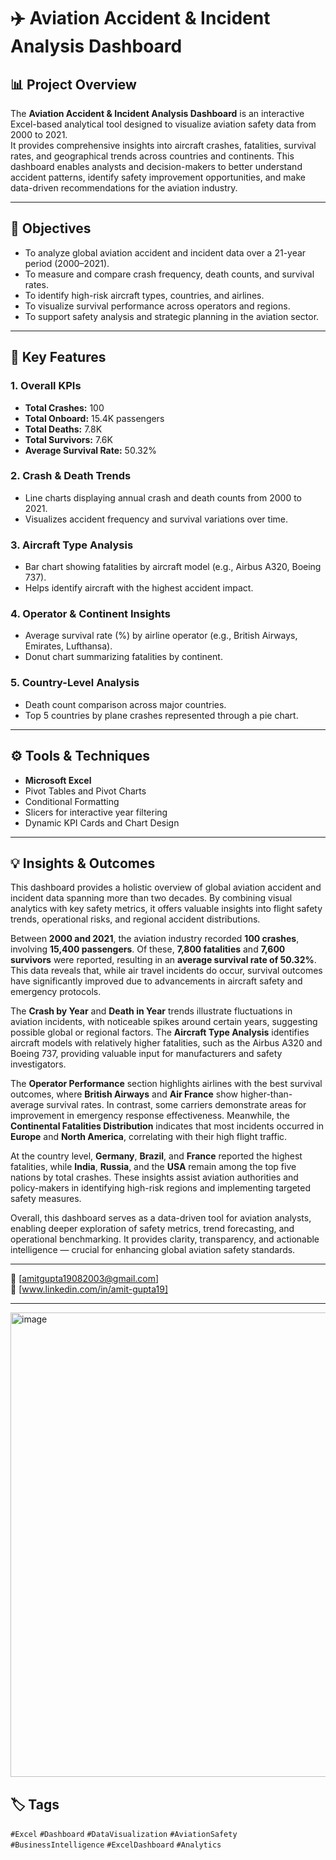 # ✈️ Aviation Accident & Incident Analysis Dashboard

## 📊 Project Overview
The **Aviation Accident & Incident Analysis Dashboard** is an interactive Excel-based analytical tool designed to visualize aviation safety data from 2000 to 2021.  
It provides comprehensive insights into aircraft crashes, fatalities, survival rates, and geographical trends across countries and continents. This dashboard enables analysts and decision-makers to better understand accident patterns, identify safety improvement opportunities, and make data-driven recommendations for the aviation industry.

---

## 🎯 Objectives
- To analyze global aviation accident and incident data over a 21-year period (2000–2021).  
- To measure and compare crash frequency, death counts, and survival rates.  
- To identify high-risk aircraft types, countries, and airlines.  
- To visualize survival performance across operators and regions.  
- To support safety analysis and strategic planning in the aviation sector.

---

## 🧩 Key Features

### 1. **Overall KPIs**
- **Total Crashes:** 100  
- **Total Onboard:** 15.4K passengers  
- **Total Deaths:** 7.8K  
- **Total Survivors:** 7.6K  
- **Average Survival Rate:** 50.32%

### 2. **Crash & Death Trends**
- Line charts displaying annual crash and death counts from 2000 to 2021.  
- Visualizes accident frequency and survival variations over time.

### 3. **Aircraft Type Analysis**
- Bar chart showing fatalities by aircraft model (e.g., Airbus A320, Boeing 737).  
- Helps identify aircraft with the highest accident impact.

### 4. **Operator & Continent Insights**
- Average survival rate (%) by airline operator (e.g., British Airways, Emirates, Lufthansa).  
- Donut chart summarizing fatalities by continent.

### 5. **Country-Level Analysis**
- Death count comparison across major countries.  
- Top 5 countries by plane crashes represented through a pie chart.

---

## ⚙️ Tools & Techniques
- **Microsoft Excel**
- Pivot Tables and Pivot Charts  
- Conditional Formatting  
- Slicers for interactive year filtering  
- Dynamic KPI Cards and Chart Design

---

## 💡 Insights & Outcomes 
This dashboard provides a holistic overview of global aviation accident and incident data spanning more than two decades. By combining visual analytics with key safety metrics, it offers valuable insights into flight safety trends, operational risks, and regional accident distributions.

Between **2000 and 2021**, the aviation industry recorded **100 crashes**, involving **15,400 passengers**. Of these, **7,800 fatalities** and **7,600 survivors** were reported, resulting in an **average survival rate of 50.32%**. This data reveals that, while air travel incidents do occur, survival outcomes have significantly improved due to advancements in aircraft safety and emergency protocols.

The **Crash by Year** and **Death in Year** trends illustrate fluctuations in aviation incidents, with noticeable spikes around certain years, suggesting possible global or regional factors. The **Aircraft Type Analysis** identifies aircraft models with relatively higher fatalities, such as the Airbus A320 and Boeing 737, providing valuable input for manufacturers and safety investigators.

The **Operator Performance** section highlights airlines with the best survival outcomes, where **British Airways** and **Air France** show higher-than-average survival rates. In contrast, some carriers demonstrate areas for improvement in emergency response effectiveness. Meanwhile, the **Continental Fatalities Distribution** indicates that most incidents occurred in **Europe** and **North America**, correlating with their high flight traffic.

At the country level, **Germany**, **Brazil**, and **France** reported the highest fatalities, while **India**, **Russia**, and the **USA** remain among the top five nations by total crashes. These insights assist aviation authorities and policy-makers in identifying high-risk regions and implementing targeted safety measures.

Overall, this dashboard serves as a data-driven tool for aviation analysts, enabling deeper exploration of safety metrics, trend forecasting, and operational benchmarking. It provides clarity, transparency, and actionable intelligence — crucial for enhancing global aviation safety standards.

---

 
📧 [amitgupta19082003@gmail.com]  
💼 [www.linkedin.com/in/amit-gupta19]

---
<img width="1295" height="743" alt="image" src="https://github.com/user-attachments/assets/b4ee97c1-d925-4b6f-bcb7-4518d95af5f7" />


## 🏷️ Tags
`#Excel` `#Dashboard` `#DataVisualization` `#AviationSafety` `#BusinessIntelligence` `#ExcelDashboard` `#Analytics`
